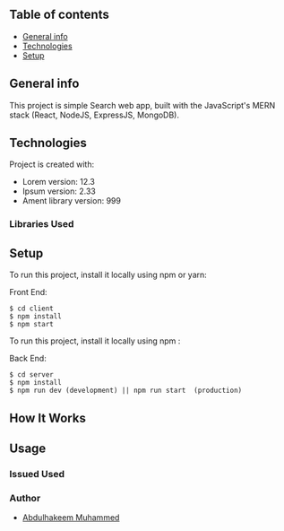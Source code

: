 ## Table of contents

- [General info](#general-info)
- [Technologies](#technologies)
- [Setup](#setup)

## General info

This project is simple Search web app, built with the JavaScript's MERN stack (React, NodeJS, ExpressJS, MongoDB).

## Technologies

Project is created with:

- Lorem version: 12.3
- Ipsum version: 2.33
- Ament library version: 999

### Libraries Used

## Setup

To run this project, install it locally using npm or yarn:

Front End:

```
$ cd client
$ npm install
$ npm start
```

To run this project, install it locally using npm :

Back End:

```
$ cd server
$ npm install
$ npm run dev (development) || npm run start  (production)
```

## How It Works

## Usage

### Issued Used

### Author

- [Abdulhakeem Muhammed](https://abdulhakeem-muhammed.netlify.app/)
